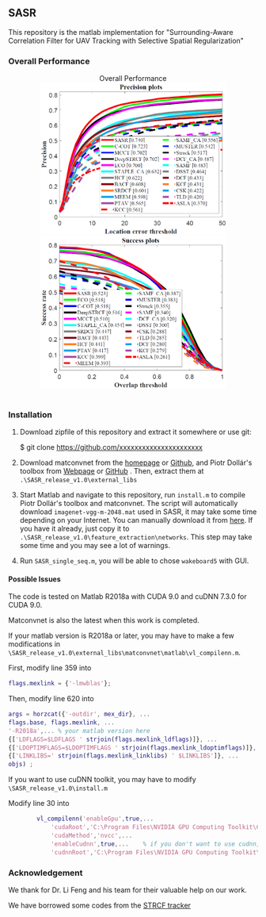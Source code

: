## SASR

This repository is the matlab implementation for "Surrounding-Aware Correlation Filter for UAV Tracking  with Selective Spatial Regularization"

### Overall Performance
<div  align="left">
    <center>Overall Performance<center>
<img src="assets/1556353055981.png" style="zoom:40%" />
<img src="assets/1556353140578.png" style="zoom:40%"/>
   <br> <br>
</div>


### Installation

1. Download zipfile of this repository and extract it somewhere or use git:

   $ git clone <https://github.com/xxxxxxxxxxxxxxxxxxxxxx>

2. Download matconvnet from the [homepage](http://www.vlfeat.org/matconvnet) or [Github](<https://github.com/vlfeat/matconvnet>), and Piotr Dollár's toolbox from [Webpage]( <https://pdollar.github.io/toolbox/>) or [GitHub](https://github.com/pdollar/toolbox) . Then, extract them at `.\SASR_release_v1.0\external_libs`

3. Start Matlab and navigate to this repository, run `install.m` to compile Piotr Dollár's toolbox and matconvnet. The script will automatically download `imagenet-vgg-m-2048.mat` used in SASR, it may take some time depending on your Internet. You can manually download it from [here](http://www.vlfeat.org/matconvnet/models/imagenet-vgg-m-2048.mat). If you have it already, just copy it to `.\SASR_release_v1.0\feature_extraction\networks`. This step may take some time and you may see a lot of warnings.

4. Run `SASR_single_seq.m`, you will be able to chose `wakeboard5` with GUI.



#### Possible Issues

The code is tested on Matlab R2018a with CUDA 9.0 and cuDNN 7.3.0 for CUDA 9.0.

Matconvnet is also the latest when this work is completed.

If your matlab version is R2018a or later, you may have to make a few modifications in `\SASR_release_v1.0\external_libs\matconvnet\matlab\vl_compilenn.m`.

First, modify line 359 into 

```matlab
flags.mexlink = {'-lmwblas'};
```

Then, modify line 620 into

```matlab
args = horzcat({'-outdir', mex_dir}, ...
flags.base, flags.mexlink, ...
'-R2018a',... % your matlab version here
{['LDFLAGS=$LDFLAGS ' strjoin(flags.mexlink_ldflags)]}, ...
{['LDOPTIMFLAGS=$LDOPTIMFLAGS ' strjoin(flags.mexlink_ldoptimflags)]}, ...
{['LINKLIBS=' strjoin(flags.mexlink_linklibs) ' $LINKLIBS']}, ...
objs) ;
```

If you want to use cuDNN toolkit, you may have to modify `\SASR_release_v1.0\install.m`

Modify line 30 into 

```matlab
        vl_compilenn('enableGpu',true,...
            'cudaRoot','C:\Program Files\NVIDIA GPU Computing Toolkit\CUDA\v9.0',...% path to your cuda
            'cudaMethod','nvcc',...
            'enableCudnn',true,...    % if you don't want to use cudnn, set it to 'false'
            'cudnnRoot','C:\Program Files\NVIDIA GPU Computing Toolkit\CUDA\v9.0'); % path to your cudnn
```



### Acknowledgement

We thank for Dr. Li Feng and his team for their valuable help on our work.

We have borrowed some codes from the [STRCF tracker](<https://github.com/lifeng9472/STRCF>) 




